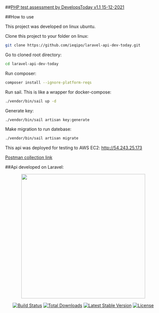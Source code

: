 ##[PHP test assessment by DevelopsToday v1.1 15-12-2021](https://develops.notion.site/PHP-test-assessment-by-DevelopsToday-v1-1-15-12-2021-113d24c027aa459196647f654d0e00c2)

##How to use

This project was developed on linux ubuntu. 

Clone this project to your folder on linux: 
```sh
git clone https://github.com/ieqipo/laravel-api-dev-today.git
```
Go to cloned root directory:
```sh
cd laravel-api-dev-today
```
Run composer:
```sh
composer install --ignore-platform-reqs
```
Run sail. This is like a wrapper for docker-compose:
```sh
./vendor/bin/sail up -d
```
Generate key:
```sh
./vendor/bin/sail artisan key:generate
```
Make migration to run datebase:
```sh
./vendor/bin/sail artisan migrate
```

This api was deployed for testing to AWS EC2: http://54.243.25.173

[Postman collection link](https://www.getpostman.com/collections/5f56b9ac8ad3ad9283ba)


##Api developed on Laravel:

<p align="center"><a href="https://laravel.com" target="_blank"><img src="https://raw.githubusercontent.com/laravel/art/master/logo-lockup/5%20SVG/2%20CMYK/1%20Full%20Color/laravel-logolockup-cmyk-red.svg" width="400"></a></p>

<p align="center">
<a href="https://travis-ci.org/laravel/framework"><img src="https://travis-ci.org/laravel/framework.svg" alt="Build Status"></a>
<a href="https://packagist.org/packages/laravel/framework"><img src="https://img.shields.io/packagist/dt/laravel/framework" alt="Total Downloads"></a>
<a href="https://packagist.org/packages/laravel/framework"><img src="https://img.shields.io/packagist/v/laravel/framework" alt="Latest Stable Version"></a>
<a href="https://packagist.org/packages/laravel/framework"><img src="https://img.shields.io/packagist/l/laravel/framework" alt="License"></a>
</p>

